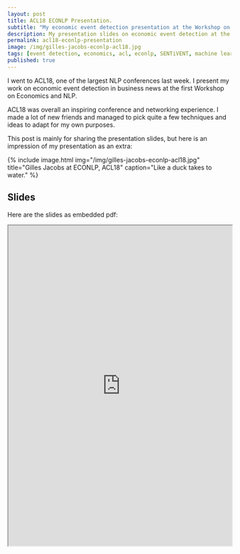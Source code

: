 ```yaml
---
layout: post
title: ACL18 ECONLP Presentation.
subtitle: "My economic event detection presentation at the Workshop on Economics and NLP."
description: My presentation slides on economic event detection at the Workshop on Economics and NLP at ACL18, Melbourne, AUS.
permalink: acl18-econlp-presentation
image: /img/gilles-jacobs-econlp-acl18.jpg
tags: [event detection, economics, acl, econlp, SENTiVENT, machine learning, economic news, text mining, NLP, event extraction]
published: true
---
```

I went to ACL18, one of the largest NLP conferences last week.
I present my work on economic event detection in business news at the first Workshop on Economics and NLP.

ACL18 was overall an inspiring conference and networking experience.
I made a lot of new friends and managed to pick quite a few techniques and ideas to adapt for my own purposes.

This post is mainly for sharing the presentation slides, but here is an impression of my presentation as an extra:

{% include image.html
            img="/img/gilles-jacobs-econlp-acl18.jpg"
            title="Gilles Jacobs at ECONLP, ACL18"
            caption="Like a duck takes to water." %}

## Slides
Here are the slides as embedded pdf:

<iframe src="https://drive.google.com/file/d/1JfzZzCFarqiSBJSzzprtdqYINKWgd1AS/preview" width="100%" height="720"></iframe>